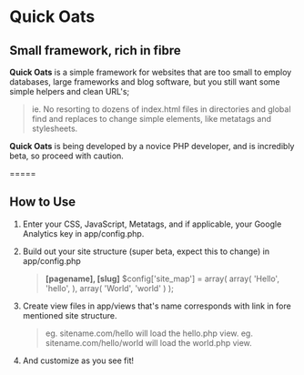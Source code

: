 Quick Oats
==========

## Small framework, rich in fibre ##

**Quick Oats** is a simple framework for websites that are too small to employ databases, large frameworks and blog software, but you still want some simple helpers and clean URL's;

> ie. No resorting to dozens of index.html files in directories and global find and replaces to change simple elements, like metatags and stylesheets.

**Quick Oats** is being developed by a novice PHP developer, and is incredibly beta, so proceed with caution.

=====

## How to Use ##

1. Enter your CSS, JavaScript, Metatags, and if applicable, your Google Analytics key  in app/config.php.

2. Build out your site structure (super beta, expect this to change) in app/config.php
	> **[pagename], [slug]**
		$config['site_map'] = array(
			array(
				'Hello', 'hello',
			),
			array(
				'World', 'world'
			)
		);

2. Create view files in app/views that's name corresponds with link in fore mentioned site structure.
	> eg. sitename.com/hello will load the hello.php view.
	> eg. sitename.com/hello/world will load the world.php view.
	
3. And customize as you see fit!